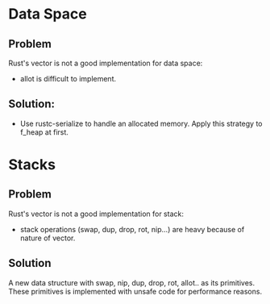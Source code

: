 # Data Space

## Problem

Rust's vector is not a good implementation for data space:

* allot is difficult to implement.

## Solution:

* Use rustc-serialize to handle an allocated memory. Apply this strategy to f_heap at first.

# Stacks

## Problem

Rust's vector is not a good implementation for stack:

* stack operations (swap, dup, drop, rot, nip...) are heavy because of nature of vector.

## Solution

A new data structure with swap, nip, dup, drop, rot, allot.. as its primitives. These primitives is implemented with unsafe code for performance reasons.

